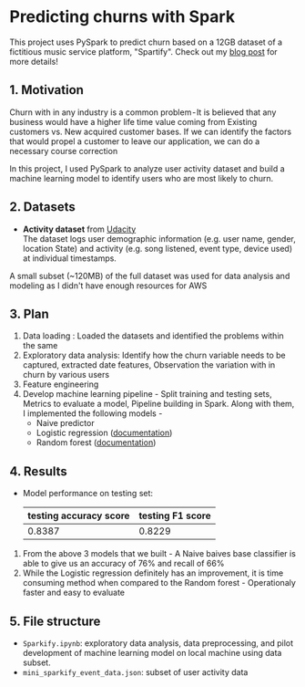 # Predicting churns with Spark

This project uses PySpark to predict churn based on a 12GB dataset of a fictitious music service platform, "Spartify". Check out my [blog post](https://medium.com/@mokralapaninimohan92/arresting-sparkify-churn-a-data-sciences-approach-9aeddc6ba6fa) for more details!

## 1. Motivation

Churn with in any industry is a common problem - It is believed that any business would have a higher life time value coming from Existing customers vs. New acquired customer bases. If we can identify the factors that would propel a customer to leave our application, we can do a necessary course correction

In this project, I used PySpark to analyze user activity dataset and build a machine learning model to identify users who are most likely to churn.

## 2. Datasets

- **Activity dataset** from [Udacity](https://www.udacity.com/) <br>
    The dataset logs user demographic information (e.g. user name, gender, location State) and activity (e.g. song listened, event type, device used) at individual timestamps.

A small subset (~120MB) of the full dataset was used for data analysis and modeling as I didn't have enough resources for AWS

## 3. Plan

1. Data loading : Loaded the datasets and identified the problems within the same
2. Exploratory data analysis: Identify how the churn variable needs to be captured, extracted date features, Observation the variation with in churn by various users
3. Feature engineering
4. Develop machine learning pipeline - Split training and testing sets, Metrics to evaluate a model, Pipeline building in Spark. Along with them, I implemented the following models -
     - Naive predictor
     - Logistic regression ([documentation](https://spark.apache.org/docs/2.1.1/api/python/pyspark.ml.html#pyspark.ml.classification.LogisticRegression))
     - Random forest ([documentation](https://spark.apache.org/docs/2.1.1/api/python/pyspark.ml.html#pyspark.ml.classification.RandomForestClassifier))

## 4. Results

- Model performance on testing set:

    |testing accuracy score|testing F1 score|
    |--------|--------|
    | 0.8387 | 0.8229 |

1. From the above 3 models that we built - A Naive baives base classifier is able to give us an accuracy of 76% and recall of 66% 
2. While the Logistic regression definitely has an improvement, it is time consuming method when compared to the Random forest - Operationaly faster and easy to evaluate

## 5. File structure

- `Sparkify.ipynb`: exploratory data analysis, data preprocessing, and pilot development of machine learning model on local machine using data subset.
- `mini_sparkify_event_data.json`: subset of user activity data
